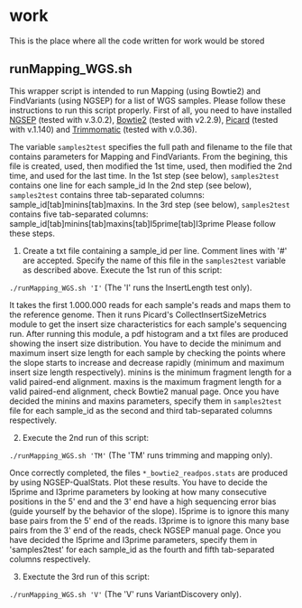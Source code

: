 # work
This is the place where all the code written for work would be stored

## runMapping_WGS.sh
This wrapper script is intended to run Mapping (using Bowtie2) and FindVariants (using NGSEP) for a list of WGS samples.
Please follow these instructions to run this script properly.
First of all, you need to have installed [NGSEP](https://sourceforge.net/projects/ngsep/files/Library/) (tested with v.3.0.2), [Bowtie2](http://bowtie-bio.sourceforge.net/bowtie2/index.shtml) (tested with v2.2.9), [Picard](http://broadinstitute.github.io/picard/index.html) (tested with v.1.140) and [Trimmomatic](http://www.usadellab.org/cms/index.php?page=trimmomatic) (tested with v.0.36).

The variable `samples2test` specifies the full path and filename to the file that contains parameters for Mapping and FindVariants.
From the begining, this file is created, used, then modified the 1st time, used, then modified the 2nd time, and used for the last time.
In the 1st step (see below), `samples2test` contains one line for each sample_id
In the 2nd step (see below), `samples2test` contains three tab-separated columns: sample_id[tab]minins[tab]maxins.
In the 3rd step (see below), `samples2test` contains five tab-separated columns: sample_id[tab]minins[tab]maxins[tab]I5prime[tab]I3prime
Please follow these steps.

  1) Create a txt file containing a sample_id per line. Comment lines with '#' are accepted.
  Specify the name of this file in the `samples2test` variable as described above.
  Execute the 1st run of this script:
  
  `./runMapping_WGS.sh 'I'` (The 'I' runs the InsertLength test only). 
  
  It takes the first 1.000.000 reads for each sample's reads and maps them to the reference genome.
  Then it runs Picard's CollectInsertSizeMetrics module to get the insert size characteristics for each sample's sequencing run. After running this module, a pdf histogram and a txt files are produced showing the insert size distribution. You have to decide the minimum and maximum insert size length for each sample by checking the points where the slope starts to increase and decrease rapidly (minimum and maximum insert size length respectively).
  minins is the minimum fragment length for a valid paired-end alignment.
  maxins is the maximum fragment length for a valid paired-end alignment, check Bowtie2 manual page.
  Once you have decided the minins and maxins parameters, specify them in `samples2test` file for each sample_id as the second and third tab-separated columns respectively.

  2) Execute the 2nd run of this script: 
  
  `./runMapping_WGS.sh 'TM'` (The 'TM' runs trimming and mapping only). 
  
 Once correctly completed, the files `*_bowtie2_readpos.stats` are produced by using NGSEP-QualStats. Plot these results. You have to decide the I5prime and I3prime parameters by looking at how many consecutive positions in the 5' end and the 3' end have a high sequencing error bias (guide yourself by the behavior of the slope).
  I5prime is to ignore this many base pairs from the 5' end of the reads.
  I3prime is to ignore this many base pairs from the 3' end of the reads, check NGSEP manual page.
  Once you have decided the I5prime and I3prime parameters, specify them in 'samples2test' for each sample_id as the fourth and fifth tab-separated columns respectively.

  3) Exectute the 3rd run of this script:
  
  `./runMapping_WGS.sh 'V'` (The 'V' runs VariantDiscovery only).
